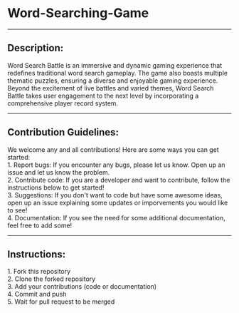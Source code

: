 # Word-Searching-Game
<hr>
<h2>Description:</h2>
Word Search Battle is an immersive and dynamic gaming experience that redefines traditional word search gameplay. The game also boasts multiple thematic puzzles, ensuring a diverse and enjoyable gaming experience. Beyond the excitement of live battles and varied themes, Word Search Battle takes user engagement to the next level by incorporating a comprehensive player record system.
<hr>
<h2>Contribution Guidelines:</h2>
We welcome any and all contributions! Here are some ways you can get started:
<br>1. Report bugs: If you encounter any bugs, please let us know. Open up an issue and let us know the problem.
<br>2. Contribute code: If you are a developer and want to contribute, follow the instructions below to get started! <br>3. Suggestions: If you don't want to code but have some awesome ideas, open up an issue explaining some updates or imporvements you would like to see!
<br>4. Documentation: If you see the need for some additional documentation, feel free to add some!
<hr>
<h2>Instructions:</h2>
1. Fork this repository
<br>2. Clone the forked repository
<br>3. Add your contributions (code or documentation)
<br>4. Commit and push
<br>5. Wait for pull request to be merged
